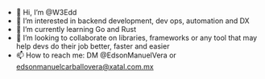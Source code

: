 - 👋 Hi, I’m @W3Edd
- 👀 I’m interested in backend development, dev ops, automation and DX
- 🌱 I’m currently learning Go and Rust
- 💞️ I’m looking to collaborate on libraries, frameworks or any tool that may help devs do their job better, faster and easier
- 📫 How to reach me: DM @EdsonManuelVera or edsonmanuelcarballovera@xatal.com.mx
